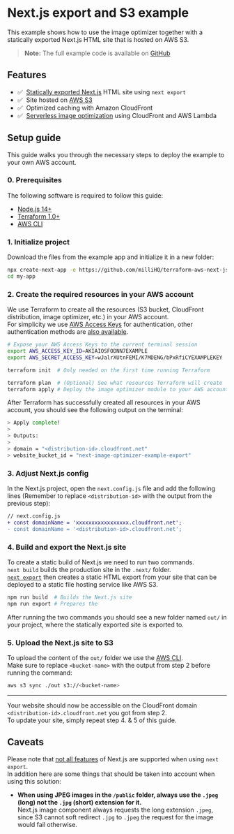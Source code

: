 # Next.js export and S3 example

This example shows how to use the image optimizer together with a statically exported Next.js HTML site that is hosted on AWS S3.

> **Note:** The full example code is available on [GitHub](https://github.com/milliHQ/terraform-aws-next-js-image-optimization/tree/main/examples/with-next-js-export)

## Features

- ✅ &nbsp;[Statically exported Next.js](https://nextjs.org/docs/advanced-features/static-html-export) HTML site using `next export`
- ✅ &nbsp;Site hosted on [AWS S3](https://docs.aws.amazon.com/AmazonS3/latest/userguide/WebsiteHosting.html)
- ✅ &nbsp;Optimized caching with Amazon CloudFront
- ✅ &nbsp;[Serverless image optimization](https://github.com/milliHQ/terraform-aws-next-js-image-optimization) using CloudFront and AWS Lambda

## Setup guide

This guide walks you through the necessary steps to deploy the example to your own AWS account.

### 0. Prerequisites

The following software is required to follow this guide:

- [Node.js 14+](https://nodejs.org/)
- [Terraform 1.0+](https://www.terraform.io/downloads)
- [AWS CLI](https://aws.amazon.com/cli/)

### 1. Initialize project

Download the files from the example app and initialize it in a new folder:

```sh
npx create-next-app -e https://github.com/milliHQ/terraform-aws-next-js-image-optimization/tree/main/examples/with-next-js-export my-app
cd my-app
```

### 2. Create the required resources in your AWS account

We use Terraform to create all the resources (S3 bucket, CloudFront distribution, image optimizer, etc.) in your AWS account.  
For simplicity we use [AWS Access Keys](https://docs.aws.amazon.com/powershell/latest/userguide/pstools-appendix-sign-up.html) for authentication, other authentication methods are [also available](https://registry.terraform.io/providers/hashicorp/aws/latest/docs#authentication).

```sh
# Expose your AWS Access Keys to the current terminal session
export AWS_ACCESS_KEY_ID=AKIAIOSFODNN7EXAMPLE
export AWS_SECRET_ACCESS_KEY=wJalrXUtnFEMI/K7MDENG/bPxRfiCYEXAMPLEKEY

terraform init  # Only needed on the first time running Terraform

terraform plan  # (Optional) See what resources Terraform will create
terraform apply # Deploy the image optimizer module to your AWS account
```

After Terraform has successfully created all resources in your AWS account, you should see the following output on the terminal:

```sh
> Apply complete!
>
> Outputs:
>
> domain = "<distribution-id>.cloudfront.net"
> website_bucket_id = "next-image-optimizer-example-export"
```

### 3. Adjust Next.js config

In the Next.js project, open the `next.config.js` file and add the following lines (Remember to replace `<distribution-id>` with the output from the previous step):

```diff
// next.config.js
+ const domainName = 'xxxxxxxxxxxxxxxxx.cloudfront.net';
- const domainName = '<distribution-id>.cloudfront.net';
```

### 4. Build and export the Next.js site

To create a static build of Next.js we need to run two commands.  
`next build` builds the production site in the `.next/` folder.  
[`next export`](https://nextjs.org/docs/advanced-features/static-html-export) then creates a static HTML export from your site that can be deployed to a static file hosting service like AWS S3.

```sh
npm run build  # Builds the Next.js site
npm run export # Prepares the
```

After running the two commands you should see a new folder named `out/` in your project, where the statically exported site is exported to.

### 5. Upload the Next.js site to S3

To upload the content of the `out/` folder we use the [AWS CLI](https://aws.amazon.com/cli/).  
Make sure to replace `<bucket-name>` with the output from step 2 before running the command:

```sh
aws s3 sync ./out s3://<bucket-name>
```

---

Your website should now be accessible on the CloudFront domain `<distribution-id>.cloudfront.net` you got from step 2.  
To update your site, simply repeat step 4. & 5 of this guide.

## Caveats

Please note that [not all features](https://nextjs.org/docs/advanced-features/static-html-export#unsupported-features) of Next.js are supported when using `next export`.  
In addition here are some things that should be taken into account when using this solution:

- **When using JPEG images in the `/public` folder, always use the `.jpeg` (long) not the `.jpg` (short) extension for it.**  
  Next.js image component always requests the long extension `.jpeg`, since S3 cannot soft redirect `.jpg` to `.jpeg` the request for the image would fail otherwise.
